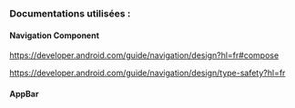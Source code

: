### Documentations utilisées :


#### Navigation Component
https://developer.android.com/guide/navigation/design?hl=fr#compose

https://developer.android.com/guide/navigation/design/type-safety?hl=fr


#### AppBar

